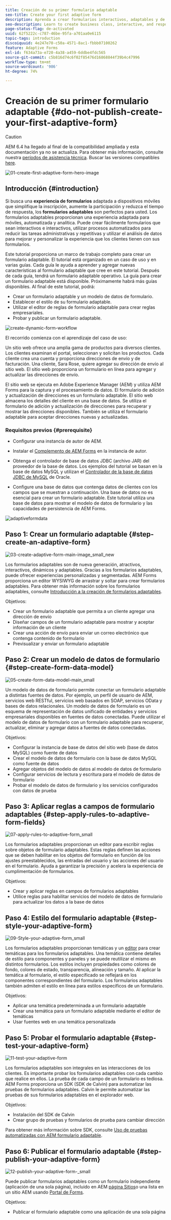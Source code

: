 ```yaml
---
title: Creación de su primer formulario adaptable
seo-title: Create your first adaptive form
description: Aprenda a crear formularios interactivos, adaptables y de clase empresarial.
seo-description: Learn to create business class, interactive, and responsive forms.
page-status-flag: de-activated
uuid: 62f5222c-c787-46be-95fa-a701aa0e6115
topic-tags: introduction
discoiquuid: 4e247e70-c50a-4571-8ac1-fbbb07100262
feature: Adaptive Forms
exl-id: f634a73a-e720-4a38-a459-6ddbe4fdc565
source-git-commit: c5b816d74c6f02f85476d16868844f39b4c47996
workflow-type: tm+mt
source-wordcount: '986'
ht-degree: 74%

---
```


# Creación de su primer formulario adaptable {#do-not-publish-create-your-first-adaptive-form}

>[!CAUTION]
>
>AEM 6.4 ha llegado al final de la compatibilidad ampliada y esta documentación ya no se actualiza. Para obtener más información, consulte nuestra [períodos de asistencia técnica](https://helpx.adobe.com/es/support/programs/eol-matrix.html). Buscar las versiones compatibles [here](https://experienceleague.adobe.com/docs/).

![01-create-first-adaptive-form-hero-image](assets/01-create-first-adaptive-form-hero-image.png)

## Introducción {#introduction}

Si busca una **experiencia de formularios** adaptada a dispositivos móviles que simplifique la inscripción, aumente la participación y reduzca el tiempo de respuesta, los **formularios adaptables** son perfectos para usted. Los formularios adaptables proporcionan una experiencia adaptada para móviles, automatizada y analítica. Puede crear fácilmente formularios que sean interactivos e interactivos, utilizar procesos automatizados para reducir las tareas administrativas y repetitivas y utilizar el análisis de datos para mejorar y personalizar la experiencia que los clientes tienen con sus formularios.

Este tutorial proporciona un marco de trabajo completo para crear un formulario adaptable. El tutorial está organizado en un caso de uso y en varias guías. Cada guía le ayuda a aprender y agregar nuevas características al formulario adaptable que cree en este tutorial. Después de cada guía, tendrá un formulario adaptable operativo. La guía para crear un formulario adaptable está disponible. Próximamente habrá más guías disponibles. Al final de este tutorial, podrá:

* Crear un formulario adaptable y un modelo de datos de formulario.
* Establecer el estilo de su formulario adaptable.
* Utilizar el editor de reglas de formulario adaptable para crear reglas empresariales.
* Probar y publicar un formulario adaptable.

![create-dynamic-form-workflow](assets/create-daptive-form-workflow.png)

El recorrido comienza con el aprendizaje del caso de uso:

Un sitio web ofrece una amplia gama de productos para diversos clientes. Los clientes examinan el portal, seleccionan y solicitan los productos. Cada cliente crea una cuenta y proporciona direcciones de envío y de facturación. Una cliente, Sara Rose, quiere agregar su dirección de envío al sitio web. El sitio web proporciona un formulario en línea para agregar y actualizar las direcciones de envío.

El sitio web se ejecuta en Adobe Experience Manager (AEM) y utiliza AEM Forms para la captura y el procesamiento de datos. El formulario de adición y actualización de direcciones es un formulario adaptable. El sitio web almacena los detalles del cliente en una base de datos. Se utiliza el formulario de adición y actualización de direcciones para recuperar y mostrar las direcciones disponibles. También se utiliza el formulario adaptable para aceptar direcciones nuevas y actualizadas.

### Requisitos previos {#prerequisite}

* Configurar una instancia de autor de AEM.
* Instalar el [Complemento de AEM Forms](/help/forms/using/installing-configuring-aem-forms-osgi.md) en la instancia de autor.
* Obtenga el controlador de base de datos JDBC (archivo JAR) del proveedor de la base de datos. Los ejemplos del tutorial se basan en la base de datos MySQL y utilizan el [Controlador de la base de datos JDBC de MySQL](https://dev.mysql.com/downloads/connector/j/5.1.html) de Oracle.

* Configure una base de datos que contenga datos de clientes con los campos que se muestran a continuación. Una base de datos no es esencial para crear un formulario adaptable. Este tutorial utiliza una base de datos para mostrar el modelo de datos de formulario y las capacidades de persistencia de AEM Forms.

![adaptiveformdata](assets/adaptiveformdata.png)

## Paso 1: Crear un formulario adaptable {#step-create-an-adaptive-form}

![03-create-adaptive-form-main-image_small_new](assets/03-create-adaptive-form-main-image_small_new.png)

Los formularios adaptables son de nueva generación, atractivos, interactivos, dinámicos y adaptables. Gracias a los formularios adaptables, puede ofrecer experiencias personalizadas y segmentadas. AEM Forms proporciona un editor WYSIWYG de arrastrar y soltar para crear formularios adaptables. Para obtener más información sobre los formularios adaptables, consulte [Introducción a la creación de formularios adaptables](/help/forms/using/introduction-forms-authoring.md).

Objetivos:

* Crear un formulario adaptable que permita a un cliente agregar una dirección de envío
* Diseñar campos de un formulario adaptable para mostrar y aceptar información de un cliente
* Crear una acción de envío para enviar un correo electrónico que contenga contenido de formulario
* Previsualizar y enviar un formulario adaptable

[ ](create-adaptive-form.md)

## Paso 2: Crear un modelo de datos de formulario {#step-create-form-data-model}

![05-create-form-data-model-main_small](assets/05-create-form-data-model-main_small.png)

Un modelo de datos de formulario permite conectar un formulario adaptable a distintas fuentes de datos. Por ejemplo, un perfil de usuario de AEM, servicios web RESTful, servicios web basados en SOAP, servicios OData y bases de datos relacionales. Un modelo de datos de formulario es un esquema de representación de datos unificado de entidades y servicios empresariales disponibles en fuentes de datos conectadas. Puede utilizar el modelo de datos de formulario con un formulario adaptable para recuperar, actualizar, eliminar y agregar datos a fuentes de datos conectadas.

Objetivos:

* Configurar la instancia de base de datos del sitio web (base de datos MySQL) como fuente de datos
* Crear el modelo de datos de formulario con la base de datos MySQL como fuente de datos
* Agregar objetos del modelo de datos al modelo de datos de formulario
* Configurar servicios de lectura y escritura para el modelo de datos de formulario
* Probar el modelo de datos de formulario y los servicios configurados con datos de prueba

[ ](create-form-data-model.md)

## Paso 3: Aplicar reglas a campos de formulario adaptables {#step-apply-rules-to-adaptive-form-fields}

![07-apply-rules-to-adaptive-form_small](assets/07-apply-rules-to-adaptive-form_small.png)

Los formularios adaptables proporcionan un editor para escribir reglas sobre objetos de formulario adaptables. Estas reglas definen las acciones que se deben habilitar en los objetos del formulario en función de los ajustes preestablecidos, las entradas del usuario y las acciones del usuario en el formulario. Ayuda a garantizar la precisión y acelera la experiencia de cumplimentación de formularios.

Objetivos:

* Crear y aplicar reglas en campos de formularios adaptables
* Utilice reglas para habilitar servicios del modelo de datos de formulario para actualizar los datos a la base de datos

## Paso 4: Estilo del formulario adaptable {#step-style-your-adaptive-form}

![09-Style-your-adaptive-form_small](assets/09-Style-your-adaptive-form_small.png)

Los formularios adaptables proporcionan temáticas y un [editor](/help/forms/using/themes.md) para crear temáticas para los formularios adaptables. Una temática contiene detalles de estilo para componentes y paneles y se puede reutilizar el mismo en distintos formularios. Los estilos incluyen propiedades como colores de fondo, colores de estado, transparencia, alineación y tamaño. Al aplicar la temática al formulario, el estilo especificado se reflejará en los componentes correspondientes del formulario. Los formularios adaptables también admiten el estilo en línea para estilos específicos de un formulario.

Objetivos:

* Aplicar una temática predeterminada a un formulario adaptable
* Crear una temática para un formulario adaptable mediante el editor de temáticas
* Usar fuentes web en una temática personalizada

[ ](style-your-adaptive-form.md)

## Paso 5: Probar el formulario adaptable {#step-test-your-adaptive-form}

![11-test-your-adaptive-form](assets/11-test-your-adaptive-form.png)

Los formularios adaptables son integrales en las interacciones de los clientes. Es importante probar los formularios adaptables con cada cambio que realice en ellos. La prueba de cada campo de un formulario es tediosa. AEM Forms proporciona un SDK (SDK de Calvin) para automatizar las pruebas de formularios adaptables. Calvin le permite automatizar las pruebas de sus formularios adaptables en el explorador web.

Objetivos:

* Instalación del SDK de Calvin
* Crear grupo de pruebas y formularios de prueba para cambiar dirección

Para obtener más información sobre SDK, consulte [Uso de pruebas automatizadas con AEM formulario adaptable](/help/forms/using/calvin.md).

## Paso 6: Publicar el formulario adaptable {#step-publish-your-adaptive-form}

![12-publish-your-adaptive-form-_small](assets/12-publish-your-adaptive-form-_small.png)

Puede publicar formularios adaptables como un formulario independiente (aplicación de una sola página), incluido en AEM [página Sitios](/help/forms/using/embed-adaptive-form-aem-sites.md)o una lista en un sitio AEM usando [Portal de Forms](/help/forms/using/introduction-publishing-forms.md).

Objetivos:

* Publicar el formulario adaptable como una aplicación de una sola página
